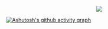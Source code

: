 <div align="center">
  <a href="https://github.com/anuraghazra/github-readme-stats">
    <img align="center" src="https://github-readme-stats.vercel.app/api/top-langs?username=llmons&layout=donut&theme=dracula" />
  </a>
</div>

[![Ashutosh's github activity graph](https://github-readme-activity-graph.vercel.app/graph?username=llmons&theme=dracula)](https://github.com/ashutosh00710/github-readme-activity-graph)
